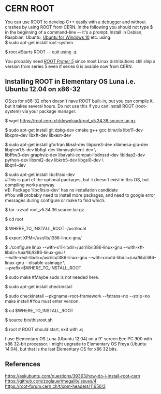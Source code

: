 # CERN ROOT
You can use [ROOT](https://root.cern.ch/root-user-guides-and-manuals) to develop C++ easily with a debugger and
without crashes by using ROOT from CERN.
In the following you should not type $ in the beginning of a command-line -- it's a prompt.
Install in Debian, Raspbian, Ubuntu, [Ubuntu for Windows 10](https://www.microsoft.com/en-us/store/p/ubuntu/9nblggh4msv6)
etc. using:  
$ sudo apt-get install root-system

$ root #Starts ROOT -- quit using .q

You probably need *[ROOT Primer 5](https://d35c7d8c.web.cern.ch/sites/d35c7d8c.web.cern.ch/files/ROOT5Primer.pdf)* since 
most Linux distributions still ship a version from series 5 even if series 6 is avaible now from CERN.

## Installing ROOT in Elementary OS Luna i.e. Ubuntu 12.04 on x86-32
OS:es for x86-32 often doesn't have ROOT built-in, but you can compile it, but it takes several hours.
Do not use this if you can install ROOT (root-system) via your package manager.

$ wget https://root.cern.ch/download/root_v5.34.36.source.tar.gz

$ sudo apt-get install git dpkg-dev cmake g++ gcc binutils libx11-dev libxpm-dev libxft-dev libxext-dev

$ sudo apt-get install gfortran libssl-dev libpcre3-dev xlibmesa-glu-dev libglew1.5-dev libftgl-dev libmysqlclient-dev \  
libfftw3-dev graphviz-dev libavahi-compat-libdnssd-dev libldap2-dev python-dev libxml2-dev libkrb5-dev libgsl0-dev \  
libqt4-dev  

$ sudo apt-get install libcfitsio-dev  
#This is part of the optional packages, but it doesn't exist in this OS, but compiling works anyway.  
#E: Package 'libcfitsio-dev' has no installation candidate  
#You will probably need to install more packages, and need to google error messages during configure or make to find which.

$ tar -xzvpf root_v5.34.36.source.tar.gz

$ cd root

$ WHERE_TO_INSTALL_ROOT=/usr/local

$ export XPM=/usr/lib/i386-linux-gnu/

$ ./configure linux --with-x11-libdir=/usr/lib/i386-linux-gnu --with-xft-libdir=/usr/lib/i386-linux-gnu \  
--with-xext-libdir=/usr/lib/i386-linux-gnu --with-xrootd-libdir=/usr/lib/i386-linux-gnu --disable-asimage \  
--prefix=$WHERE_TO_INSTALL_ROOT

$ sudo make #Maybe sudo is not needed here.

$ sudo apt-get install checkinstall

$ sudo checkinstall --pkgname=root-framework --fstrans=no --strip=no make install
#You must enter version.

$ cd $WHERE_TO_INSTALL_ROOT

$ source bin/thisroot.sh

$ root # ROOT should start, exit with .q

I use Elementary OS Luna (Ubuntu 12.04) on a 9" screen Eee PC 900 with x86 32-bit processor.
I might upgrade to Elementary OS Freya (Ubuntu 14.04), but that is the last Elementary OS for x86 32 bits.

## References
https://askubuntu.com/questions/39363/how-do-i-install-root-cern  
https://github.com/zoglauer/megalib/issues/4  
https://root-forum.cern.ch/t/xpm-headers/11650/2  
